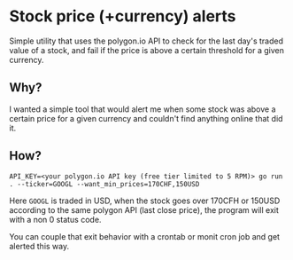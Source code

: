 # Stock price (+currency) alerts

Simple utility that uses the polygon.io API to check for the last day's traded value of a stock, and fail if the price is above a certain threshold for a given currency.

## Why?

I wanted a simple tool that would alert me when some stock was above a certain price for a given currency and couldn't find anything online that did it.

## How?

```shell
API_KEY=<your polygon.io API key (free tier limited to 5 RPM)> go run . --ticker=GOOGL --want_min_prices=170CHF,150USD
```

Here `GOOGL` is traded in USD, when the stock goes over 170CFH or 150USD according to the same polygon API (last close price), the program will exit with a non 0 status code.

You can couple that exit behavior with a crontab or monit cron job and get alerted this way.